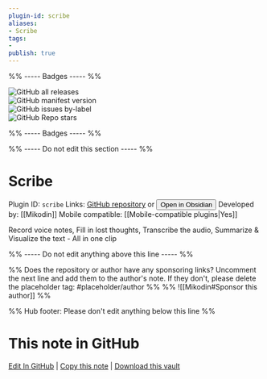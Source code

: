 ```yaml
---
plugin-id: scribe
aliases:
- Scribe
tags: 
- 
publish: true
---
```


%% ----- Badges ----- %%

![GitHub all releases](https://img.shields.io/github/downloads/Mikodin/obsidian-scribe/total?color=573E7A&logo=github&style=for-the-badge)   
![GitHub manifest version](https://img.shields.io/github/manifest-json/v/Mikodin/obsidian-scribe?color=573E7A&logo=github&style=for-the-badge)   
![GitHub issues by-label](https://img.shields.io/github/issues/Mikodin/obsidian-scribe/help%20wanted?color=573E7A&logo=github&style=for-the-badge)   
![GitHub Repo stars](https://img.shields.io/github/stars/Mikodin/obsidian-scribe?color=573E7A&logo=github&style=for-the-badge)

%% ----- Badges ----- %%

%% ----- Do not edit this section ----- %%

# Scribe

Plugin ID: `scribe`
Links: [GitHub repository](https://github.com/Mikodin/obsidian-scribe) or [<button id=HH>Open in Obsidian</button>](obsidian://show-plugin?id=scribe)
Developed by: [[Mikodin]]
Mobile compatible: [[Mobile-compatible plugins|Yes]]

Record voice notes, Fill in lost thoughts, Transcribe the audio, Summarize & Visualize the text - All in one clip

%% ----- Do not edit anything above this line ----- %% 

%% Does the repository or author have any sponsoring links? Uncomment the next line and add them to the author's note. If they don't, please delete the placeholder tag: #placeholder/author %%
%% ![[Mikodin#Sponsor this author]] %%

%% Hub footer: Please don't edit anything below this line %%

# This note in GitHub

<span class="git-footer">[Edit In GitHub](https://github.dev/obsidian-community/obsidian-hub/blob/main/02%20-%20Community%20Expansions/02.05%20All%20Community%20Expansions/Plugins/scribe.md "git-hub-edit-note") | [Copy this note](https://raw.githubusercontent.com/obsidian-community/obsidian-hub/main/02%20-%20Community%20Expansions/02.05%20All%20Community%20Expansions/Plugins/scribe.md "git-hub-copy-note") | [Download this vault](https://github.com/obsidian-community/obsidian-hub/archive/refs/heads/main.zip "git-hub-download-vault") </span>
